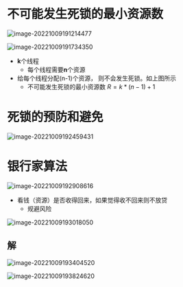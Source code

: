 # 不可能发生死锁的最小资源数

![image-20221009191214477](https://oss-kelvinvan.oss-cn-chengdu.aliyuncs.com/img/image-20221009191214477.png)

![image-20221009191734350](https://oss-kelvinvan.oss-cn-chengdu.aliyuncs.com/img/image-20221009191734350.png)

- **k**个线程
  - 每个线程需要**n**个资源
- 给每个线程分配(n-1)个资源， 则不会发生死锁。如上图所示
  - 不可能发生死锁的最小资源数 $R=k*(n-1)+1$





# 死锁的预防和避免

![image-20221009192459431](https://oss-kelvinvan.oss-cn-chengdu.aliyuncs.com/img/image-20221009192459431.png)



# 银行家算法

![image-20221009192908616](https://oss-kelvinvan.oss-cn-chengdu.aliyuncs.com/img/image-20221009192908616.png)

- 看钱（资源）是否收得回来，如果觉得收不回来则不放贷
  - 规避风险

![image-20221009193018050](https://oss-kelvinvan.oss-cn-chengdu.aliyuncs.com/img/image-20221009193018050.png)

## 解

![image-20221009193404520](https://oss-kelvinvan.oss-cn-chengdu.aliyuncs.com/img/image-20221009193404520.png)



![image-20221009193824620](https://oss-kelvinvan.oss-cn-chengdu.aliyuncs.com/img/image-20221009193824620.png)

